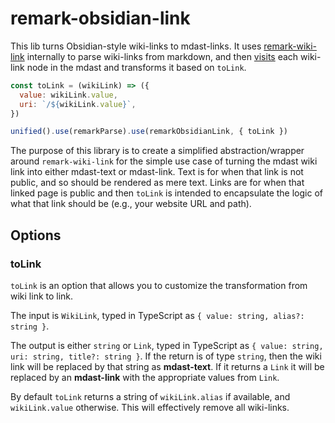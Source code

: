 # remark-obsidian-link

This lib turns Obsidian-style wiki-links to mdast-links. It uses [remark-wiki-link](https://www.npmjs.com/package/remark-wiki-link) internally to parse wiki-links from markdown, and then [visits](https://www.npmjs.com/package/unist-util-visit) each wiki-link node in the mdast and transforms it based on `toLink`.

```js
const toLink = (wikiLink) => ({
  value: wikiLink.value,
  uri: `/${wikiLink.value}`,
})

unified().use(remarkParse).use(remarkObsidianLink, { toLink })
```

The purpose of this library is to create a simplified abstraction/wrapper around `remark-wiki-link` for the simple use case of turning the mdast wiki link into either mdast-text or mdast-link. Text is for when that link is not public, and so should be rendered as mere text. Links are for when that linked page is public and then `toLink` is intended to encapsulate the logic of what that link should be (e.g., your website URL and path).

## Options

### toLink

`toLink` is an option that allows you to customize the transformation from wiki link to link.

The input is `WikiLink`, typed in TypeScript as `{ value: string, alias?: string }`.

The output is either `string` or `Link`, typed in TypeScript as `{ value: string, uri: string, title?: string }`. If the return is of type `string`, then the wiki link will be replaced by that string as **mdast-text**. If it returns a `Link` it will be replaced by an **mdast-link** with the appropriate values from `Link`.

By default `toLink` returns a string of `wikiLink.alias` if available, and `wikiLink.value` otherwise. This will effectively remove all wiki-links.
